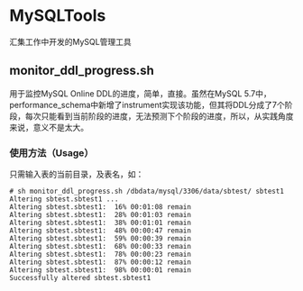 # MySQLTools
汇集工作中开发的MySQL管理工具

## monitor_ddl_progress.sh
用于监控MySQL Online DDL的进度，简单，直接。虽然在MySQL 5.7中，performance_schema中新增了instrument实现该功能，但其将DDL分成了7个阶段，每次只能看到当前阶段的进度，无法预测下个阶段的进度，所以，从实践角度来说，意义不是太大。

### 使用方法（Usage）
只需输入表的当前目录，及表名，如：
```
# sh monitor_ddl_progress.sh /dbdata/mysql/3306/data/sbtest/ sbtest1
Altering sbtest.sbtest1 ...
Altering sbtest.sbtest1:  16% 00:01:08 remain
Altering sbtest.sbtest1:  28% 00:01:03 remain
Altering sbtest.sbtest1:  38% 00:01:01 remain
Altering sbtest.sbtest1:  48% 00:00:47 remain
Altering sbtest.sbtest1:  59% 00:00:39 remain
Altering sbtest.sbtest1:  68% 00:00:33 remain
Altering sbtest.sbtest1:  78% 00:00:23 remain
Altering sbtest.sbtest1:  87% 00:00:12 remain
Altering sbtest.sbtest1:  98% 00:00:01 remain
Successfully altered sbtest.sbtest1
```


